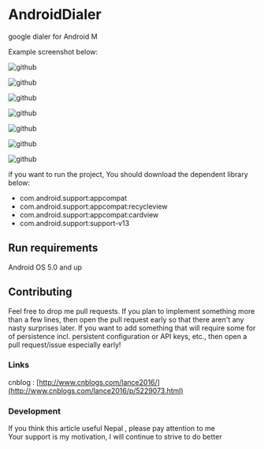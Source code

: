 # AndroidDialer
google dialer for Android M

Example screenshot below:

![github](https://github.com/geniusgithub/AndroidDialer/blob/master/images/m1.png?raw=true "github")  

![github](https://github.com/geniusgithub/AndroidDialer/blob/master/images/m2.png?raw=true "github")  


![github](https://github.com/geniusgithub/AndroidDialer/blob/master/images/m3.png?raw=true "github")  

![github](https://github.com/geniusgithub/AndroidDialer/blob/master/images/m4.png?raw=true "github")  

![github](https://github.com/geniusgithub/AndroidDialer/blob/master/images/m5.png?raw=true "github")  

![github](https://github.com/geniusgithub/AndroidDialer/blob/master/images/m8.png?raw=true "github")  

![github](https://github.com/geniusgithub/AndroidDialer/blob/master/images/m9.png?raw=true "github")  


if you want to run the project, You should download the dependent library below:
* com.android.support:appcompat
* com.android.support:appcompat:recycleview
* com.android.support:appcompat:cardview
* com.android.support:support-v13

Run requirements
------------------------------
Android OS 5.0 and up<br />

Contributing
------------------------------
Feel free to drop me pull requests. If you plan to implement something more than a few lines, then open the pull request early so that there aren't any nasty surprises later.
If you want to add something that will require some for of persistence incl. persistent configuration or API keys, etc., then open a pull request/issue especially early!


### Links

 cnblog : [http://www.cnblogs.com/lance2016/](http://www.cnblogs.com/lance2016/p/5229073.html)<br /> 
### Development
If you think this article useful Nepal , please pay attention to me<br />
Your support is my motivation, I will continue to strive to do better

